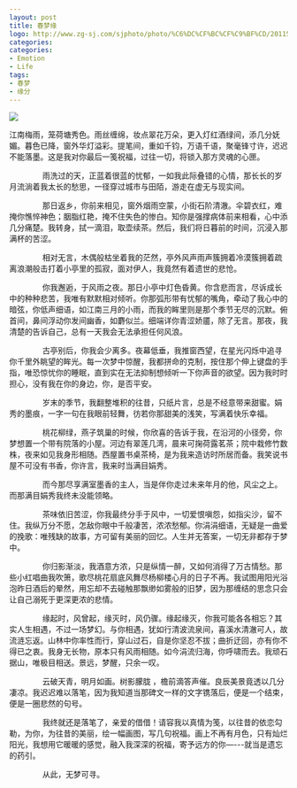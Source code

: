 ```yaml
---
layout: post
title: 春梦缘
logo: http://www.zg-sj.com/sjphoto/photo/%C6%DC%CF%BC%CF%C9%BF%CD/2011585757676.jpg
categories:
categories:
- Emotion
- Life
tags:
- 春梦
- 缘分
---
```

  
 

![](http://youimg1.c-ctrip.com/target/tg/405/443/480/58a510e619054b05a66b89b8b64e77f3.jpg)  
  

  
 江南梅雨，笼荷塘秀色。雨丝缠绵，妆点翠花万朵，更入灯红酒绿间，添几分妩媚。暮色已降，窗外华灯溢彩。提笔间，重如千钧，万语千语，聚毫锋寸许，迟迟不能落墨。这是我对你最后一笺祝福，过往一切，将锁入那方灵魂的心匣。  
 
　　 
　　雨洗过的天，正蓝着很蓝的忧郁，一如我此际叠错的心情，那长长的岁月流淌着我太长的愁思，一径穿过城市与田陌，游走在虚无与现实间。  
 
　　 
　　那日返乡，你前来相见，窗外烟雨空蒙，小街石阶清澈。伞碧衣红，难掩你憔悴神色；胭脂红艳，掩不住失色的惨白。知你是强撑病体前来相看，心中添几分痛楚。我转身，拭一滴泪，取壶续茶。然后，我们将日暮前的时间，沉浸入那满杯的苦涩。  
 
　　 
　　相对无言，木偶般枯坐着我的茫然，亭外风声雨声簇拥着冷漠簇拥着疏离浪潮般击打着小亭里的孤寂，面对伊人，我竟然有着遗世的悲怆。  
 
　　 
　　你我邂逅，于风雨之夜。那日小亭中灯色昏黄。你含悲而言，尽诉成长中的种种悲苦，我唯有默默相对倾听。你那弧形带有忧郁的嘴角，牵动了我心中的暗弦，你低声细语，如江南三月的小雨，而我的眸里则是那个季节无尽的沉默。俯首间，鼻间浮动你发间幽香，如麝似兰。细端详你青涩娇靥，除了无言。那夜，我清楚的告诉自己，总有一天我会无法承担任何风浪。  
 
　　 
　　古亭别后，你我会少离多。夜幕低垂，我推窗西望，在星光闪烁中追寻你千里外眺望的眸光。每一次梦中惊醒，我都拼命的克制，按住那个伸上键盘的手指，唯恐惊忧你的睡眠，直到实在无法抑制想倾听一下你声音的欲望。因为我时时担心，没有我在你的身边，你，是否平安。   
 
　　 
　　岁末的季节，我翻整堆积的往昔，只纸片言，总是不经意带来甜蜜。娟秀的墨痕，一字一句在我眼前轻舞，彷若你那甜美的浅笑，写满着快乐幸福。  
 
　　 
　　桃花柳绿，燕子筑巢的时候，你欣喜的告诉于我，在沿河的小径旁，你梦想置一个带有院落的小屋。河边有翠莲几湾，晨来可掬荷露茗茶；院中栽修竹数株，夜来如见我身形相随。西屋置书桌茶椅，是为我来造访时所居而备。我笑说书屋不可没有书香，你许言，我来时当满目娟秀。  
 
　　 
　　而今那尽享满室墨香的主人，当是伴你走过未来年月的他，风尘之上。而那满目娟秀我终未没能领略。  
 
　　 
　　茶味依旧苦涩，你我最终分手于风中，一切爱恨嗔怨，如指尖沙，留不住。我纵万分不愿，怎敌你眼中千般凄苦，浓浓愁郁。你涓涓细语，无疑是一曲爱的挽歌：唯残缺的故事，方可留有美丽的回忆。人生并无答案，一切无非都存于梦中。  
 
　　 
　　你归影渐淡，我酒意方浓，只是纵情一醉，又如何消得了万古情愁。那些小红唱曲我吹箫，歌尽桃花扇底风舞尽杨柳楼心月的日子不再。我试图用阳光浴泡昨日酒后的晕然，用忘却不去碰触那飘缈如雾般的旧梦，因为那缠结的思念只会让自己溺死于更深更浓的悲情。  
 
　　 
　　缘起时，风曾起，缘灭时，风仍骤。缘起缘灭，你我可能各各相忘？其实人生相遇，不过一场梦幻。与你相遇，犹如行清波流泉间，喜溪水清澈可人，故流涟忘返。山林中你率性而行，穿山过石，自是你坚忍不拔；曲折迂回，亦有你不得已之衷。我身无长物，原本只有风雨相随。如今涓流归海，你呼啸而去。我顽石据山，唯极目相送。景远，梦醒，只余一叹。  
 
　　 
　　云破天青，明月如画。树影朦胧 ，檐前滴答声催。良辰美景竟透以几分凄凉。我迟迟难以落笔，因为我知道当那碑文一样的文字镌落后，便是一个结束，便是一圈悲然的句号。  
 
　　 
　　我终就还是落笔了，亲爱的借借！请容我以真情为笺，以往昔的依恋勾勒，为你，为往昔的美丽，绘一幅画图，写几句祝福。画上不再有月色，只有灿烂阳光，我想用它暖暖的感觉，融入我深深的祝福，寄予远方的你—---就当是遗忘的药引。  
 
　　 
　　从此，无梦可寻。  
 